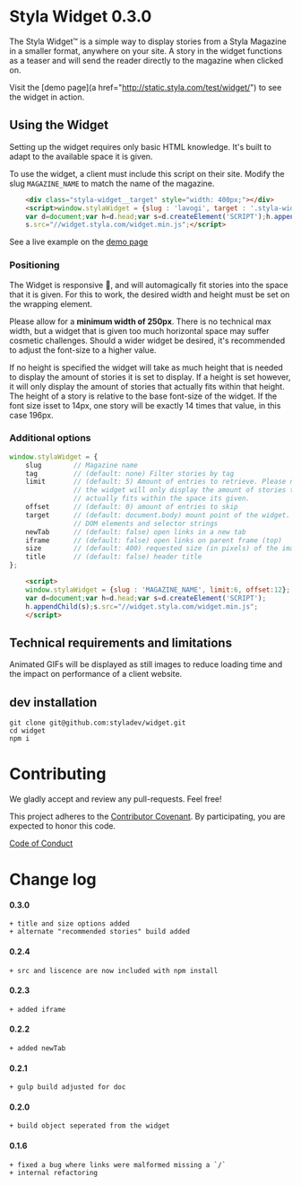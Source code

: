 Styla Widget  0.3.0
=======

The Styla Widget™ is a simple way to display stories from a Styla Magazine in a
smaller format, anywhere on your site. A story in the widget functions as
a teaser and will send the reader directly to the magazine when clicked on.

Visit the [demo page](a href="http://static.styla.com/test/widget/") to see the
widget in action.

Using the Widget
----------------

Setting up the widget requires only basic HTML knowledge. It's built to adapt
to the available space it is given.

To use the widget, a client must include this script on their site. Modify the
slug `MAGAZINE_NAME` to match the name of the magazine.

```html
    <div class="styla-widget__target" style="width: 400px;"></div>
    <script>window.stylaWidget = {slug : 'lavogi', target : '.styla-widget__target'};
    var d=document;var h=d.head;var s=d.createElement('SCRIPT');h.appendChild(s);
    s.src="//widget.styla.com/widget.min.js";</script>
```

See a live example on the [demo page](http://static.styla.com/test/widget/)


### Positioning

The Widget is responsive 🎉, and will automagically fit stories into the space
that it is given. For this to work, the desired width and height must be set on
the wrapping element.

Please allow for a **minimum width of 250px**. There is no technical max width,
but a widget that is given too much horizontal space may suffer cosmetic
challenges. Should a wider widget be desired, it's recommended to adjust the
font-size to a higher value.

If no height is specified the widget will take as much height that is needed to
display the amount of stories it is set to display. If a height is set however,
it will only display the amount of stories that actually fits within that height.
The height of a story is relative to the base font-size of the widget. If the font
size isset to 14px, one story will be exactly 14 times that value, in this case
196px.


### Additional options

```js
window.stylaWidget = {
    slug        // Magazine name
    tag         // (default: none) Filter stories by tag
    limit       // (default: 5) Amount of entries to retrieve. Please note that
                // the widget will only display the amount of stories that
                // actually fits within the space its given.
    offset      // (default: 0) amount of entries to skip
    target      // (default: document.body) mount point of the widget. Accepts
                // DOM elements and selector strings
    newTab      // (default: false) open links in a new tab
    iframe      // (default: false) open links on parent frame (top)
    size        // (default: 400) requested size (in pixels) of the image
    title       // (default: false) header title
};
```


```html
    <script>
    window.stylaWidget = {slug : 'MAGAZINE_NAME', limit:6, offset:12};
    var d=document;var h=d.head;var s=d.createElement('SCRIPT');
    h.appendChild(s);s.src="//widget.styla.com/widget.min.js";
    </script>
```

Technical requirements and limitations
--------------------------------------

Animated GIFs will be displayed as still images to reduce loading time and the
impact on performance of a client website.


dev installation
----------------

```
git clone git@github.com:styladev/widget.git
cd widget
npm i
```


Contributing
============

We gladly accept and review any pull-requests. Feel free!


This project adheres to the [Contributor Covenant](http://contributor-covenant.org/). By participating, you are expected to honor this code.

[Code of Conduct](https://github.com/styladev/widget/blob/master/CODE_OF_CONDUCT.md)



Change log
==========

#### 0.3.0

    + title and size options added
    + alternate "recommended stories" build added


#### 0.2.4

    + src and liscence are now included with npm install


#### 0.2.3

    + added iframe


#### 0.2.2

    + added newTab


#### 0.2.1

    + gulp build adjusted for doc


#### 0.2.0

    + build object seperated from the widget


#### 0.1.6

    + fixed a bug where links were malformed missing a `/`
    + internal refactoring

